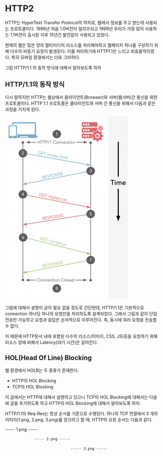 # HTTP2

HTTP는 HyperText Transfer Protocol의 약자로, 웹에서 정보를 주고 받는데 사용되는 프로토콜이다. 1996년 처음 1.0버전이 릴리즈되고 1999년 우리가 가장 많이 사용하는 1.1버전이 출시된 이후 15년간 발전없이 사용되고 있었다.

현재의 웹은 많은 양의 멀티미디어 리소스를 처리해야하고 웹페이지 하나를 구성하기 위해 다수의 비동기 요청이 발생된다. 이를 처리하기에 HTTP1.1은 느리고 비효율적이였다. 특히 모바일 환경에서는 더욱 그러하다.

그럼 HTTP/1.1 의 동작 방식에 대해서 알아보도록 하자

## HTTP/1.1의 동작 방식

다시 말하지만 HTTP는 웹상에서 클라이언트(Browser)와 서버(웹서버)간 통신을 위한 프로토콜이다. HTTP 1.1 프로토콜은 클라이언트와 서버 간 통신을 위해서 다음과 같은 과정을 거치게 된다.

![http1.1](/image/http1-1.png)

그림에 대해서 설명이 굳이 필요 없을 정도로 간단한데, HTTP/1.1은 기본적으로 connection 하나당 하나의 요청만을 처리하도록 설계되었다. 그래서 그림과 같이 단일 전송만 가능하고 요청과 응답은 순차적으로 이루어진다. 즉, 동시에 여러 요청을 전송할 수 없다. 

이 때문에 HTTP문서 내에 포함된 다수의 리소스(이미지, CSS, JS)등을 요청하기 위해 리소스 양에 비해서 Latency(대기 시간)은 길어진다.

## HOL(Head Of Line) Blocking

웹 환경에서 HOLB는 두 종류가 존재한다.

* HTTP의 HOL Blocking
* TCP의 HOL Blocking

이 글에서는 HTTP에 대해서 설명하고 있으니 TCP의 HOL Blocking에 대해서는 다음에 글을 추가하도록 하고 HTTP의 HOL Blocking에 대해서 알아보도록 하자.

HTTP/1.1의 Req-Res는 항상 순서를 기준으로 수행된다. 하나의 TCP 연결에서 3 개의 이미지(1.png, 2.png, 3.png)를 얻으려고 할 때, HTTP의 요청 순서는 다음과 같다.

----- 1.png -----
				
                 ----- 2.png -----

				 				  ----- 3.png -----
